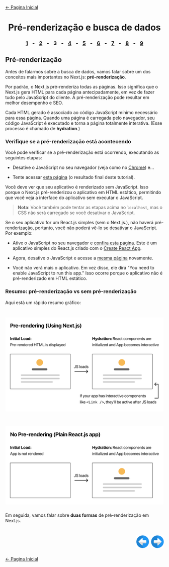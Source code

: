[← Pagina Inicial](../../../README.md#basico)

<h1 align="center">Pré-renderização e busca de dados</h1>

<h3 align="center">
<a href="./1.md#pr%C3%A9-renderiza%C3%A7%C3%A3o-e-busca-de-dados" style="margin:0 10px;">1</a> -
<a href="./2.md#pr%C3%A9-renderiza%C3%A7%C3%A3o-e-busca-de-dados" style="margin:0 10px;">2</a> -
<spam style="margin:0 10px;">3</spam> -
<a href="./4.md#pr%C3%A9-renderiza%C3%A7%C3%A3o-e-busca-de-dados" style="margin:0 10px;">4</a> -
<a href="./5.md#pr%C3%A9-renderiza%C3%A7%C3%A3o-e-busca-de-dados" style="margin:0 10px;">5</a> -
<a href="./6.md#pr%C3%A9-renderiza%C3%A7%C3%A3o-e-busca-de-dados" style="margin:0 10px;">6</a> -
<a href="./7.md#pr%C3%A9-renderiza%C3%A7%C3%A3o-e-busca-de-dados" style="margin:0 10px;">7</a> -
<a href="./8.md#pr%C3%A9-renderiza%C3%A7%C3%A3o-e-busca-de-dados" style="margin:0 10px;">8</a> -
<a href="./9.md#pr%C3%A9-renderiza%C3%A7%C3%A3o-e-busca-de-dados" style="margin:0 10px;">9</a>
</h3>

## Pré-renderização

Antes de falarmos sobre a busca de dados, vamos falar sobre um dos conceitos mais importantes no Next.js: **pré-renderização**.

Por padrão, o Next.js pré-renderiza todas as páginas. Isso significa que o Next.js gera HTML para cada página antecipadamente, em vez de fazer tudo pelo JavaScript do cliente. A pré-renderização pode resultar em melhor desempenho e SEO.

Cada HTML gerado é associado ao código JavaScript mínimo necessário para essa página. Quando uma página é carregada pelo navegador, seu código JavaScript é executado e torna a página totalmente interativa. (Esse processo é chamado de **hydration**.)

### Verifique se a pré-renderização está acontecendo

Você pode verificar se a pré-renderização está ocorrendo, executando as seguintes etapas:

  - Desative o JavaScript no seu navegador (veja como no [Chrome](https://developers.google.com/web/tools/chrome-devtools/javascript/disable)) e…

  - Tente acessar [esta página](https://next-learn-starter.now.sh/) (o resultado final deste tutorial).

Você deve ver que seu aplicativo é renderizado sem JavaScript. Isso porque o Next.js pré-renderizou o aplicativo em HTML estático, permitindo que você veja a interface do aplicativo sem executar o JavaScript.

>**Nota**: Você também pode tentar as etapas acima no `localhost`, mas o CSS não será carregado se você desativar o JavaScript.

Se o seu aplicativo for um React.js simples (sem o Next.js.), não haverá pré-renderização, portanto, você não poderá vê-lo se desativar o JavaScript. Por exemplo:

  - Ative o JavaScript no seu navegador e [confira esta página](https://create-react-app.now-examples.now.sh/). Este é um aplicativo simples do React.js criado com o [Create React App](https://create-react-app.dev/).

  - Agora, desative o JavaScript e acesse a [mesma página](https://create-react-app.now-examples.now.sh/) novamente.

  - Você não verá mais o aplicativo. Em vez disso, ele dirá "You need to enable JavaScript to run this app." Isso ocorre porque o aplicativo não é pré-renderizado em HTML estático.

### Resumo: pré-renderização vs sem pré-renderização

Aqui está um rápido resumo gráfico:

<h1 align="center"><img src="../../../images/pre-rendering.png"></h1>

<h1 align="center"><img src="../../../images/no-pre-rendering.png"></h1>

Em seguida, vamos falar sobre **duas formas** de pré-renderização em Next.js.

<h1 align="right">
<a href="./2.md#pr%C3%A9-renderiza%C3%A7%C3%A3o-e-busca-de-dados"><img src="../../../images/previous-arrow.svg" alt="next-arrow" width="40px"></a>
<a href="./4.md#pr%C3%A9-renderiza%C3%A7%C3%A3o-e-busca-de-dados"><img src="../../../images/next-arrow.svg" alt="next-arrow" width="40px"></a>
</h1>

[← Pagina Inicial](../../../README.md#basico)